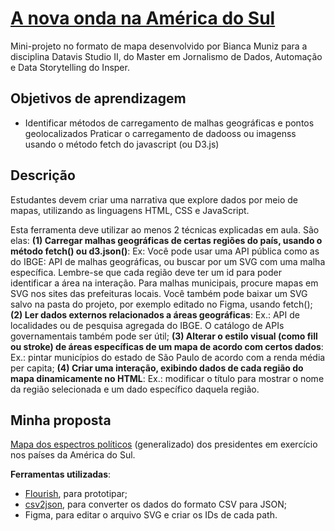 # [A nova onda na América do Sul](https://biamuniz.github.io/america-do-sul/)
Mini-projeto no formato de mapa desenvolvido por Bianca Muniz para a disciplina Datavis Studio II, do Master em Jornalismo de Dados, Automação e Data Storytelling do Insper.


## Objetivos de aprendizagem
* Identificar métodos de carregamento de malhas geográficas e pontos geolocalizados
Praticar o carregamento de dadooss ou imagenss usando o método fetch do javascript (ou D3.js)

## Descrição
Estudantes devem criar uma narrativa que explore dados por meio de mapas, utilizando as linguagens HTML, CSS e JavaScript.

Esta ferramenta deve utilizar ao menos 2 técnicas explicadas em aula. São elas:
**(1) Carregar malhas geográficas de certas regiões do país, usando o método fetch() ou d3.json()**: Ex: Você pode usar uma API pública como as do IBGE: API de malhas geográficas, ou buscar por um SVG com uma malha específica. Lembre-se que cada região deve ter um id para poder identificar a área na interação. Para malhas municipais, procure mapas em SVG nos sites das prefeituras locais.  Você também pode baixar um SVG salvo na pasta do projeto, por exemplo editado no Figma, usando fetch(); **(2) Ler dados externos relacionados a áreas geográficas**: Ex.: API de localidades ou de pesquisa agregada do IBGE. O catálogo de APIs governamentais também pode ser útil; **(3) Alterar o estilo visual (como fill ou stroke) de áreas específicas de um mapa de acordo com certos dados**: Ex.: pintar municípios do estado de São Paulo de acordo com a renda média per capita; **(4) Criar uma interação, exibindo dados de cada região do mapa dinamicamente no HTML**: Ex.: modificar o título para mostrar o nome da região selecionada e um dado específico daquela região.


## Minha proposta
[Mapa dos espectros políticos](https://biamuniz.github.io/america-do-sul/) (generalizado) dos presidentes em exercício nos países da América do Sul.

**Ferramentas utilizadas**: 

* [Flourish](https://public.flourish.studio/visualisation/10532734/), para prototipar;
* [csv2json](https://csvjson.com/csv2json), para converter os dados do formato CSV para JSON;
* Figma, para editar o arquivo SVG e criar os IDs de cada path.
